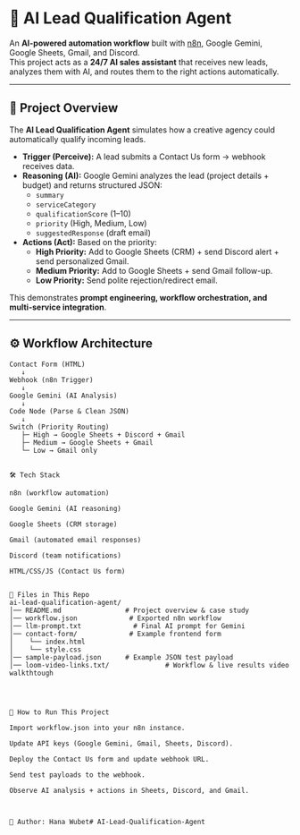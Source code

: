 # 🤖 AI Lead Qualification Agent

An **AI-powered automation workflow** built with [n8n](https://n8n.io), Google Gemini, Google Sheets, Gmail, and Discord.  
This project acts as a **24/7 AI sales assistant** that receives new leads, analyzes them with AI, and routes them to the right actions automatically.

---

## 📌 Project Overview
The **AI Lead Qualification Agent** simulates how a creative agency could automatically qualify incoming leads.  

- **Trigger (Perceive):** A lead submits a Contact Us form → webhook receives data.  
- **Reasoning (AI):** Google Gemini analyzes the lead (project details + budget) and returns structured JSON:
  - `summary`  
  - `serviceCategory`  
  - `qualificationScore` (1–10)  
  - `priority` (High, Medium, Low)  
  - `suggestedResponse` (draft email)  
- **Actions (Act):** Based on the priority:  
  - **High Priority:** Add to Google Sheets (CRM) + send Discord alert + send personalized Gmail.  
  - **Medium Priority:** Add to Google Sheets + send Gmail follow-up.  
  - **Low Priority:** Send polite rejection/redirect email.  

This demonstrates **prompt engineering, workflow orchestration, and multi-service integration**.

---

## ⚙️ Workflow Architecture
```text
Contact Form (HTML) 
   ↓
Webhook (n8n Trigger) 
   ↓
Google Gemini (AI Analysis) 
   ↓
Code Node (Parse & Clean JSON) 
   ↓
Switch (Priority Routing) 
   ├─ High → Google Sheets + Discord + Gmail
   ├─ Medium → Google Sheets + Gmail
   └─ Low → Gmail only


🛠️ Tech Stack

n8n (workflow automation)

Google Gemini (AI reasoning)

Google Sheets (CRM storage)

Gmail (automated email responses)

Discord (team notifications)

HTML/CSS/JS (Contact Us form)


📄 Files in This Repo
ai-lead-qualification-agent/
│── README.md                # Project overview & case study
│── workflow.json             # Exported n8n workflow
│── llm-prompt.txt             # Final AI prompt for Gemini
│── contact-form/             # Example frontend form
│    └── index.html
│    └── style.css
│── sample-payload.json      # Example JSON test payload
│── loom-video-links.txt/              # Workflow & live results video walkthtough




📂 How to Run This Project

Import workflow.json into your n8n instance.

Update API keys (Google Gemini, Gmail, Sheets, Discord).

Deploy the Contact Us form and update webhook URL.

Send test payloads to the webhook.

Observe AI analysis + actions in Sheets, Discord, and Gmail.



👤 Author: Hana Wubet# AI-Lead-Qualification-Agent
